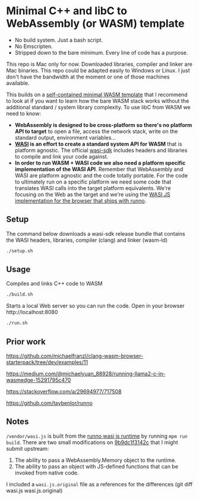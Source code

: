 # Minimal C++ and libC to WebAssembly (or WASM) template

- No build system. Just a bash script.
- No Emscripten. 
- Stripped down to the bare minimum. Every line of code has a purpose.

This repo is Mac only for now. Downloaded libraries, compiler and linker are Mac binaries. This repo could be adapted easily to Windows or Linux. I just don't have the bandwidth at the moment or one of those machines available.

This builds on a [self-contained minimal WASM template](https://github.com/dmarcos/wasm-minimal) that I recommend to look at if you want to learn how the bare WASM stack works without the additional standard / system library complexity. To use libC from WASM we need to know: 

- **WebAssembly is designed to be cross-platform so there's no platform API to target** to open a file, access the network stack, write on the standard output, environment variables... 
- **[WASI](https://wasi.dev/) is an effort to create a standard system API for WASM** that is platform agnostic. The official [wasi-sdk](https://github.com/WebAssembly/wasi-sdk) includes headers and libraries to compile and link your code against.
- **In order to run WASM + WASI code we also need a platform specific implementation of the WASI API**. Remember that WebAssembly and WASI are platform agnostic and the code totally portable. For the code to ultimately run on a specific platform we need some code that translates WASI calls into the target platform equivalents. We're focusing on the Web as the target and we're using the [WASI JS implementation for the browser that ships with runno](https://github.com/taybenlor/runno/tree/main/packages/wasi).

## Setup

The command below downloads a wasi-sdk release bundle that contains the WASI headers, libraries, compiler (clang) and linker (wasm-ld)

```sh
./setup.sh
```

## Usage

Compiles and links C++ code to WASM

```sh
./build.sh
```

Starts a local Web server so you can run the code. Open in your browser http://localhost:8080 

```sh
./run.sh
```
## Prior work

https://github.com/michaelfranzl/clang-wasm-browser-starterpack/tree/dev/examples/11

https://medium.com/@michaelyuan_88928/running-llama2-c-in-wasmedge-15291795c470

https://stackoverflow.com/a/29694977/717508

https://github.com/taybenlor/runno

## Notes

`/vendor/wasi.js` is built from the [runno wasi js runtime](https://github.com/taybenlor/runno/tree/main/packages/wasi) by running `mpm run build`. There are two small modifications on [9b9dc1f3142c](https://github.com/taybenlor/runno/commit/9b9dc1f3142c) that I might submit upstream:

1. The ability to pass a WebAssembly.Memory object to the runtime. 
2. The ability to pass an object with JS-defined functions that can be invoked from native code.

I included a `wasi.js.original` file as a references for the differences (git diff wasi.js wasi.js.original)

